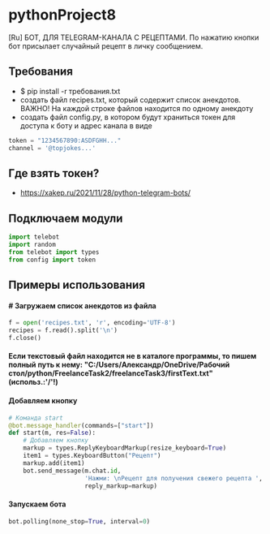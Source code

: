 # pythonProject8

[Ru] БОТ, ДЛЯ TELEGRAM-КАНАЛА С РЕЦЕПТАМИ. По нажатию кнопки бот присылает случайный рецепт в личку сообщением.

## Требования

* $ pip install -r требования.txt
* создать файл recipes.txt, который содержит список анекдотов. ВАЖНО! На каждой строке файлов находится по одному анекдоту
* создать файл config.py, в котором будут храниться токен для доступа к боту и адрес канала в виде
```python
token = "1234567890:ASDFGHH..."
channel = '@topjokes...'
```

## Где взять токен?
* https://xakep.ru/2021/11/28/python-telegram-bots/

## Подключаем модули
```python
import telebot
import random
from telebot import types
from config import token
```

## Примеры использования

#### # Загружаем список анекдотов из файла

```python
f = open('recipes.txt', 'r', encoding='UTF-8')
recipes = f.read().split('\n')
f.close()
```
#### Если текстовый файл находится не в каталоге программы, то пишем полный путь к нему: "C:/Users/Александр/OneDrive/Рабочий стол/python/FreelanceTask2/freelanceTask3/firstText.txt" (использ.:'/'!)

#### Добавляем кнопку
```python
# Команда start
@bot.message_handler(commands=["start"])
def start(m, res=False):
    # Добавляем кнопку
    markup = types.ReplyKeyboardMarkup(resize_keyboard=True)
    item1 = types.KeyboardButton("Рецепт")
    markup.add(item1)
    bot.send_message(m.chat.id,
                     'Нажми: \nРецепт для получения свежего рецепта ',
                     reply_markup=markup)
```
#### Запускаем бота
```python
bot.polling(none_stop=True, interval=0)
```
